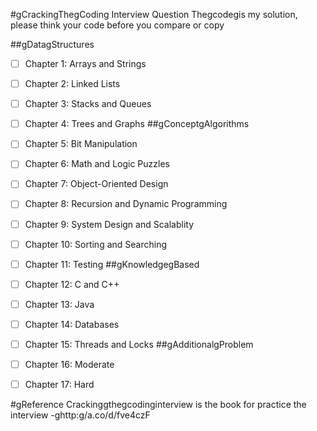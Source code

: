 #gCrackingThegCoding Interview Question 
Thegcodegis my solution, please think your code before you compare or copy 

##gDatagStructures
- [ ] Chapter 1: Arrays and Strings
- [ ] Chapter 2: Linked Lists
- [ ] Chapter 3: Stacks and Queues
- [ ] Chapter 4: Trees and Graphs
##gConceptgAlgorithms
- [ ] Chapter 5: Bit Manipulation
- [ ] Chapter 6: Math and Logic Puzzles
- [ ] Chapter 7: Object-Oriented Design
- [ ] Chapter 8: Recursion and Dynamic Programming
- [ ] Chapter 9: System Design and Scalablity
- [ ] Chapter 10: Sorting and Searching
- [ ] Chapter 11: Testing
##gKnowledgegBased
- [ ] Chapter 12: C and C++
- [ ] Chapter 13: Java
- [ ] Chapter 14: Databases
- [ ] Chapter 15: Threads and Locks
##gAdditionalgProblem
- [ ] Chapter 16: Moderate
- [ ] Chapter 17: Hard


#gReference
Crackinggthegcodinginterview is the book for practice the interview 
-ghttp:g/a.co/d/fve4czF
